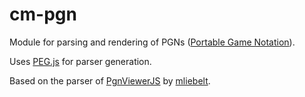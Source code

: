 # cm-pgn

Module for parsing and rendering of PGNs ([Portable Game Notation](https://de.wikipedia.org/wiki/Portable_Game_Notation)).

Uses [PEG.js](https://pegjs.org/) for parser generation.

Based on the parser of [PgnViewerJS](https://github.com/mliebelt/PgnViewerJS) by [mliebelt](https://github.com/mliebelt).


